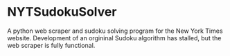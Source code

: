 # NYTSudokuSolver
A python web scraper and sudoku solving program for the New York Times website.
Development of an orgininal Sudoku algorithm has stalled, but the web scraper is fully functional.
